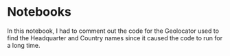 # Notebooks

In this notebook, I had to comment out the code for the Geolocator used to find the Headquarter and Country names since it caused the code to run for a long time. 